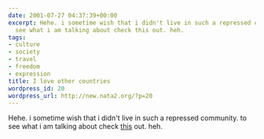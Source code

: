 ```yaml
---
date: 2001-07-27 04:37:39+00:00
excerpt: Hehe. i sometime wish that i didn't live in such a repressed community. to
  see what i am talking about check this out. heh.
tags:
- culture
- society
- travel
- freedom
- expression
title: I love other countries
wordpress_id: 20
wordpress_url: http://new.nata2.org/?p=20
---
```


Hehe. i sometime wish that i didn't live in such a repressed community. to see what i am talking about check <a href="http://www.sunbeltsoftware.com/stu/video/30sekdt01.mpeg">this</a> out. heh.